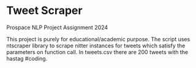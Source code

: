 # Tweet Scraper
Prospace NLP Project Assignment 2024

This project is purely for educational/academic purpose. The script uses ntscraper library to scrape nitter instances for tweets which satisfy the parameters on function call. In tweets.csv there are 200 tweets with the hastag #coding.
 
